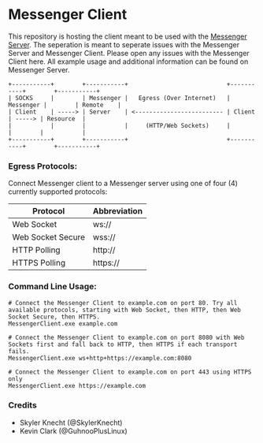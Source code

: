 # Messenger Client


This repository is hosting the client meant to be used with the [Messenger Server](https://github.com/skylerknecht/messenger). 
The seperation is meant to seperate issues with the Messenger Server and Messenger Client. Please open any issues with the Messenger Client here. 
All example usage and additional information can be found on Messenger Server. 

```
+-----------+        +-----------+                            +-----------+        +-----------+
| SOCKS     |        | Messenger |   Egress (Over Internet)   | Messenger |        | Remote    |
| Client    | -----> | Server    | <------------------------- | Client    | -----> | Resource  |
|           |        |           |     (HTTP/Web Sockets)     |           |        |           |
+-----------+        +-----------+                            +-----------+        +-----------+ 
```


### Egress Protocols:
Connect Messenger client to a Messenger server using one of four (4) currently supported protocols:

| Protocol          | Abbreviation  |
| ----------------- | ------------- |
| Web Socket        | ws://         |
| Web Socket Secure | wss://        |
| HTTP Polling      | http://       |
| HTTPS Polling     | https://      |

### Command Line Usage:
```
# Connect the Messenger Client to example.com on port 80. Try all available protocols, starting with Web Socket, then HTTP, then Web Socket Secure, then HTTPS.
MessengerClient.exe example.com

# Connect the Messenger Client to example.com on port 8080 with Web Sockets first and fall back to HTTP, then HTTPS if each transport fails.
MessengerClient.exe ws+http+https://example.com:8080

# Connect the Messenger Client to example.com on port 443 using HTTPS only
MessengerClient.exe https://example.com
```

### Credits 

- Skyler Knecht (@SkylerKnecht)
- Kevin Clark (@GuhnooPlusLinux)